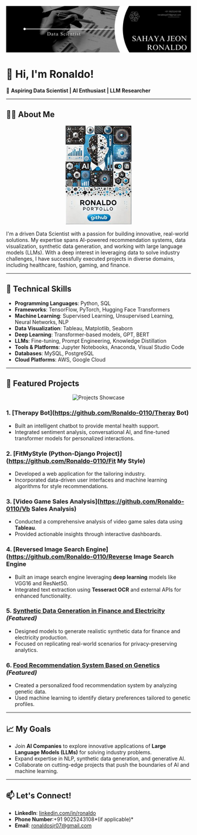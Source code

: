 <div align="center">
<img src="https://raw.githubusercontent.com/Ronaldo-0110/Sahaya-Jeon-Ronaldo/main/Linkedin1 (1).png" alt="Banner" />



  
</div>

# 👋 Hi, I'm Ronaldo!  
🌟 **Aspiring Data Scientist | AI Enthusiast | LLM Researcher**

---

## 👩‍💻 About Me
<div align="center">
<img src="https://raw.githubusercontent.com/Ronaldo-0110/Sahaya-Jeon-Ronaldo/main/Ronaldo (1) (2).png" alt="About Me" />
</div>

I'm a driven Data Scientist with a passion for building innovative, real-world solutions. My expertise spans AI-powered recommendation systems, data visualization, synthetic data generation, and working with large language models (LLMs). With a deep interest in leveraging data to solve industry challenges, I have successfully executed projects in diverse domains, including healthcare, fashion, gaming, and finance.

---

## 🚀 Technical Skills
<div align="center">
  
</div>

- **Programming Languages**: Python, SQL  
- **Frameworks**: TensorFlow, PyTorch, Hugging Face Transformers  
- **Machine Learning**: Supervised Learning, Unsupervised Learning, Neural Networks, NLP  
- **Data Visualization**: Tableau, Matplotlib, Seaborn  
- **Deep Learning**: Transformer-based models, GPT, BERT  
- **LLMs**: Fine-tuning, Prompt Engineering, Knowledge Distillation  
- **Tools & Platforms**: Jupyter Notebooks, Anaconda, Visual Studio Code  
- **Databases**: MySQL, PostgreSQL  
- **Cloud Platforms**: AWS, Google Cloud  

---

## 📂 Featured Projects
<div align="center">
  <img src="https://via.placeholder.com/600x200.png?text=Projects+Showcase" alt="Projects Showcase" />
</div>

### 1. **[Therapy Bot](https://github.com/Ronaldo-0110/Theray Bot)**  
- Built an intelligent chatbot to provide mental health support.  
- Integrated sentiment analysis, conversational AI, and fine-tuned transformer models for personalized interactions.

### 2. **[FitMyStyle (Python-Django Project)](https://github.com/Ronaldo-0110/Fit My Style)**  
- Developed a web application for the tailoring industry.  
- Incorporated data-driven user interfaces and machine learning algorithms for style recommendations.

### 3. **[Video Game Sales Analysis](https://github.com/Ronaldo-0110/Vb Sales Analysis)**  
- Conducted a comprehensive analysis of video game sales data using **Tableau**.  
- Provided actionable insights through interactive dashboards.

### 4. **[Reversed Image Search Engine](https://github.com/Ronaldo-0110/Reverse Image Search Engine**  
- Built an image search engine leveraging **deep learning** models like VGG16 and ResNet50.  
- Integrated text extraction using **Tesseract OCR** and external APIs for enhanced functionality.

### 5. **[Synthetic Data Generation in Finance and Electricity](https://github.com/Ronaldo-0110/synthetic-data-generation)** *(Featured)*  
- Designed models to generate realistic synthetic data for finance and electricity production.  
- Focused on replicating real-world scenarios for privacy-preserving analytics.

### 6. **[Food Recommendation System Based on Genetics](https://github.com/Ronaldo-0110/food-recommendation-genetics)** *(Featured)*  
- Created a personalized food recommendation system by analyzing genetic data.  
- Used machine learning to identify dietary preferences tailored to genetic profiles.
  

---

## 📈 My Goals
<div align="center">
  
</div>

- Join **AI Companies** to explore innovative applications of **Large Language Models (LLMs)** for solving industry problems.  
- Expand expertise in NLP, synthetic data generation, and generative AI.  
- Collaborate on cutting-edge projects that push the boundaries of AI and machine learning.  

---

## 📫 Let's Connect!
<div align="center">
</div>

- **LinkedIn**: [linkedin.com/in/ronaldo](https://linkedin.com/in/ronaldo)  
- **Phone Number**:+91 9025243108*(if applicable)*  
- **Email**: ronaldosjr07@gmail.com
 











<!--

## Hi there 👋
**Ronaldo-0110/Ronaldo-0110** is a ✨ _special_ ✨ repository because its `README.md` (this file) appears on your GitHub profile.

Here are some ideas to get you started:

- 🔭 I’m currently working on ...
- 🌱 I’m currently learning ...
- 👯 I’m looking to collaborate on ...
- 🤔 I’m looking for help with ...
- 💬 Ask me about ...
- 📫 How to reach me: ...
- 😄 Pronouns: ...
- ⚡ Fun fact: ...
-->

